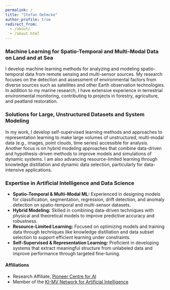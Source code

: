 ```yaml
---
permalink: /
title: "Stefan Oehmcke"
author_profile: true
redirect_from: 
  - /about/
  - /about.html
---
```


### Machine Learning for Spatio-Temporal and Multi-Modal Data on Land and at Sea  
I develop machine learning methods for analyzing and modeling spatio-temporal data from remote sensing and multi-sensor sources. My research focuses on the detection and assessment of environmental factors from diverse sources such as satellites and other Earth observation technologies. In addition to my marine research, I have extensive experience in terrestrial environmental monitoring, contributing to projects in forestry, agriculture, and peatland restoration.

### Solutions for Large, Unstructured Datasets and System Modeling  
In my work, I develop self-supervised learning methods and approaches to representation learning to make large volumes of unstructured, multi-modal data (e.g., images, point clouds, time series) accessible for analysis. Another focus is on hybrid modeling approaches that combine data-driven and hypothesis-driven methods to improve models and simulations of dynamic systems. I am also advancing resource-limited learning through knowledge distillation and dynamic data selection, particularly for data-intensive applications.

### Expertise in Artificial Intelligence and Data Science

- **Spatio-Temporal & Multi-Modal ML:** Experienced in designing models for classification, segmentation, regression, drift detection, and anomaly detection on spatio-temporal and multi-sensor datasets.
- **Hybrid Modeling:** Skilled in combining data-driven techniques with physical and theoretical models to improve predictive accuracy and robustness.
- **Resource-Limited Learning:** Focused on optimizing models and training data through techniques like knowledge distillation and data subset selection to support efficient learning under constraints.
- **Self-Supervised & Representation Learning:** Proficient in developing systems that extract meaningful structure from unlabeled data and improve performance through targeted fine-tuning.


#### Affiliations
- Research Affiliate, [Pioneer Centre for AI](https://www.aicentre.dk/)
- Member of the [KI-MV Network for Artificial Intelligence](https://www.ki-mv.de/)
